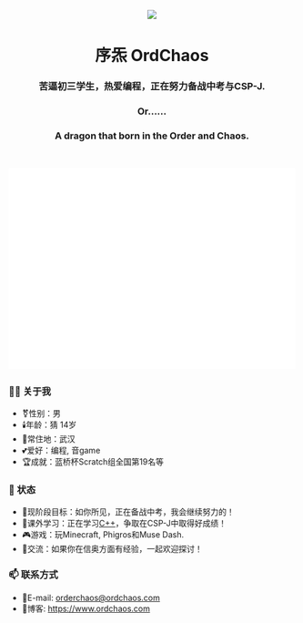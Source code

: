 <div align="center"> 
  </br>
    <img src="https://jsd.ordchaos.com/gh/OrdChaos/OrdChaos@master/avatar.png" width="200" />
  </br>
  
  # 序炁 OrdChaos
  ### 苦逼初三学生，热爱编程，正在努力备战中考与CSP-J.
  ### Or......
  ### A dragon that born in the Order and Chaos.
  </br>
</div>

![](/github-metrics.svg#pic_center)

### 👨‍💻 关于我
- ⚧️性别：男  
- 🕯️年龄：猜 <span class="heimu" title="你知道的太多了">14岁</span>  
- 🏡常住地：武汉  
- 💕爱好：编程, 音game
- 🏆成就：蓝桥杯Scratch组全国第19名等

### 💬 状态
- 🔭现阶段目标：如你所见，正在备战中考，我会继续努力的！
- 🌱课外学习：正在学习[C++](https://github.com/topics/cpp)，争取在CSP-J中取得好成绩！
- 🎮游戏：玩Minecraft, Phigros和Muse Dash.
- 🤔交流：如果你在信奥方面有经验，一起欢迎探讨！

### 📫 联系方式
- 📧E-mail: orderchaos@ordchaos.com
- 🔗博客: https://www.ordchaos.com
